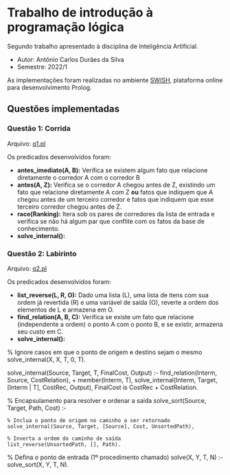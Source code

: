 # Trabalho de introdução à programação lógica

Segundo trabalho apresentado à disciplina de Inteligência Artificial.

- Autor: Antônio Carlos Durães da Silva
- Semestre: 2022/1

As implementações foram realizadas no ambiente [SWISH](https://swish.swi-prolog.org/), plataforma online para desenvolvimento Prolog.

## Questões implementadas

### Questão 1: Corrida

Arquivo: [q1.pl](https://github.com/IFES-MPCA/prog_logica/blob/main/src/q1.pl)

Os predicados desenvolvidos foram:
- **antes_imediato(A, B):** Verifica se existem algum fato que relacione diretamente o corredor A com o corredor B
- **antes(A, Z):** Verifica se o corredor A chegou antes de Z, existindo um fato que relacione diretamente A com Z **ou** fatos que indiquem que A chegou antes de um terceiro corredor e fatos que indiquem que esse terceiro corredor chegou antes de Z.
- **race(Ranking):** Itera sob os pares de corredores da lista de entrada e verifica se não há algum par que conflite com os fatos da base de conhecimento.
- **solve_internal():** 

### Questão 2: Labirinto

Arquivo: [q2.pl](https://github.com/IFES-MPCA/prog_logica/blob/main/src/q2.pl)

Os predicados desenvolvidos foram:
- **list_reverse(L, R, O):** Dado uma lista (L), uma lista de itens com sua ordem já revertida (R) e uma variável de saída (O), reverte a ordem dos elementos de L e armazena em O.
- **find_relation(A, B, C):** Verifica se existe um fato que relacione (independente a ordem) o ponto A com o ponto B, e se existir, armazena seu custo em C.
- **solve_internal():** 

% Ignore casos em que o ponto de origem e destino sejam o mesmo
solve_internal(X, X, T, 0, T).

solve_internal(Source, Target, T, FinalCost, Output) :-
    find_relation(Interm, Source, CostRelation),
    \+ member(Interm, T),
    solve_internal(Interm, Target, [Interm | T], CostRec, Output),
    FinalCost is CostRec + CostRelation.

% Encapsulamento para resolver e ordenar a saída
solve_sort(Source, Target, Path, Cost) :-

    % Inclua o ponto de origem no caminho a ser retornado
    solve_internal(Source, Target, [Source], Cost, UnsortedPath),
    
    % Inverta a ordem do caminho de saída
    list_reverse(UnsortedPath, [], Path).

% Defina o ponto de entrada (1º procedimento chamado)
solve(X, Y, T, N) :- solve_sort(X, Y, T, N).
